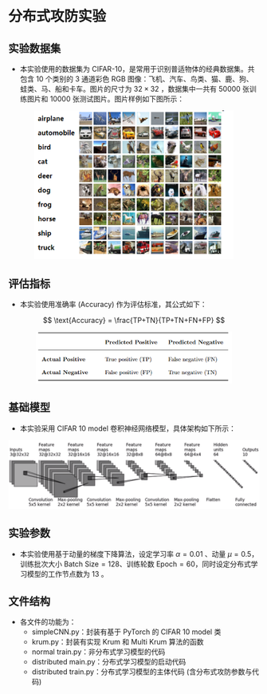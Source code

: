 # 分布式攻防实验
## 实验数据集

- 本实验使用的数据集为 $\text{CIFAR-10}$，是常用于识别普适物体的经典数据集。共包含 $10$ 个类别的 $3$ 通道彩色 $\text{RGB}$ 图像：飞机、汽车、鸟类、猫、鹿、狗、蛙类、马、船和卡车。图片的尺寸为 $32×32$ ，数据集中一共有 $50000$ 张训练图片和 $10000$ 张测试图片。图片样例如下图所示：

<div align=center>
<img src="\pic\image-cifar.png" alt="img" style="zoom: 80%;" />
</div>

## 评估指标

- 本实验使用准确率 ($\text{Accuracy}$) 作为评估标准，其公式如下：

$$
\text{Accuracy} = \frac{TP+TN}{TP+TN+FN+FP}
$$

<div align=center>
<img src="\pic\image-20240518125358539.png" alt="image-20240518125358539" style="zoom: 67%;" />
</div>

## 基础模型

- 本实验采用 $\text{CIFAR 10 model}$ 卷积神经网络模型，具体架构如下所示：

<div align=center>
<img src="\pic\image-20240518114827642.png" alt="image-20240518114827642" style="zoom:50%;" />
</div>

## 实验参数

- 本实验使用基于动量的梯度下降算法，设定学习率 $α=0.01$ 、动量 $μ=0.5$，训练批次大小 $\text{Batch Size}=128$、训练轮数 $\text{Epoch} = 60$，同时设定分布式学习模型的工作节点数为 $13$ 。

## 文件结构

- 各文件的功能为：
  - $\text{simpleCNN.py}$：封装有基于 $\text{PyTorch}$ 的 $\text{CIFAR 10 model}$ 类
  - $\text{krum.py}$：封装有实现 $\text{Krum}$ 和 $\text{Multi Krum}$ 算法的函数
  - $\text{normal train.py}$：非分布式学习模型的代码
  - $\text{distributed main.py}$：分布式学习模型的启动代码
  - $\text{distributed train.py}$：分布式学习模型的主体代码 (含分布式攻防参数与代码)